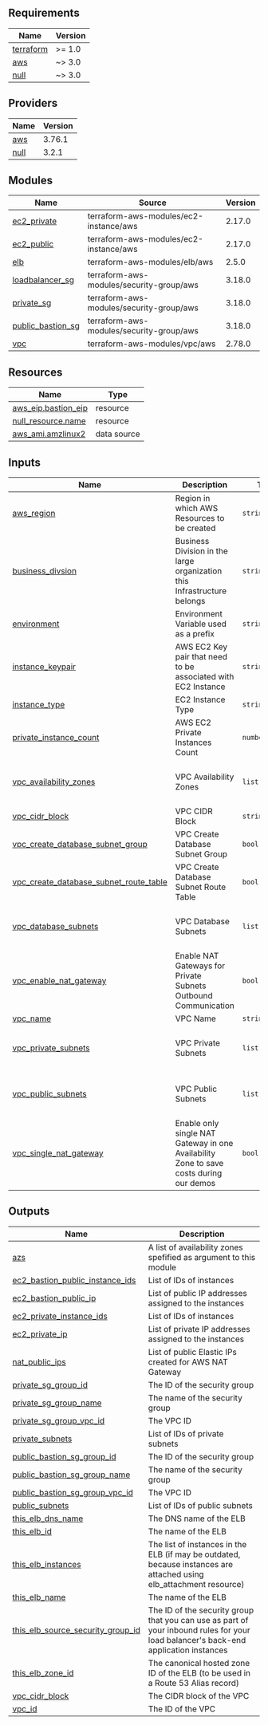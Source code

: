 <!-- BEGIN_TF_DOCS -->
## Requirements

| Name | Version |
|------|---------|
| <a name="requirement_terraform"></a> [terraform](#requirement\_terraform) | >= 1.0 |
| <a name="requirement_aws"></a> [aws](#requirement\_aws) | ~> 3.0 |
| <a name="requirement_null"></a> [null](#requirement\_null) | ~> 3.0 |

## Providers

| Name | Version |
|------|---------|
| <a name="provider_aws"></a> [aws](#provider\_aws) | 3.76.1 |
| <a name="provider_null"></a> [null](#provider\_null) | 3.2.1 |

## Modules

| Name | Source | Version |
|------|--------|---------|
| <a name="module_ec2_private"></a> [ec2\_private](#module\_ec2\_private) | terraform-aws-modules/ec2-instance/aws | 2.17.0 |
| <a name="module_ec2_public"></a> [ec2\_public](#module\_ec2\_public) | terraform-aws-modules/ec2-instance/aws | 2.17.0 |
| <a name="module_elb"></a> [elb](#module\_elb) | terraform-aws-modules/elb/aws | 2.5.0 |
| <a name="module_loadbalancer_sg"></a> [loadbalancer\_sg](#module\_loadbalancer\_sg) | terraform-aws-modules/security-group/aws | 3.18.0 |
| <a name="module_private_sg"></a> [private\_sg](#module\_private\_sg) | terraform-aws-modules/security-group/aws | 3.18.0 |
| <a name="module_public_bastion_sg"></a> [public\_bastion\_sg](#module\_public\_bastion\_sg) | terraform-aws-modules/security-group/aws | 3.18.0 |
| <a name="module_vpc"></a> [vpc](#module\_vpc) | terraform-aws-modules/vpc/aws | 2.78.0 |

## Resources

| Name | Type |
|------|------|
| [aws_eip.bastion_eip](https://registry.terraform.io/providers/hashicorp/aws/latest/docs/resources/eip) | resource |
| [null_resource.name](https://registry.terraform.io/providers/hashicorp/null/latest/docs/resources/resource) | resource |
| [aws_ami.amzlinux2](https://registry.terraform.io/providers/hashicorp/aws/latest/docs/data-sources/ami) | data source |

## Inputs

| Name | Description | Type | Default | Required |
|------|-------------|------|---------|:--------:|
| <a name="input_aws_region"></a> [aws\_region](#input\_aws\_region) | Region in which AWS Resources to be created | `string` | `"us-east-1"` | no |
| <a name="input_business_divsion"></a> [business\_divsion](#input\_business\_divsion) | Business Division in the large organization this Infrastructure belongs | `string` | `"sap"` | no |
| <a name="input_environment"></a> [environment](#input\_environment) | Environment Variable used as a prefix | `string` | `"dev"` | no |
| <a name="input_instance_keypair"></a> [instance\_keypair](#input\_instance\_keypair) | AWS EC2 Key pair that need to be associated with EC2 Instance | `string` | `"terraform-key"` | no |
| <a name="input_instance_type"></a> [instance\_type](#input\_instance\_type) | EC2 Instance Type | `string` | `"t3.micro"` | no |
| <a name="input_private_instance_count"></a> [private\_instance\_count](#input\_private\_instance\_count) | AWS EC2 Private Instances Count | `number` | `1` | no |
| <a name="input_vpc_availability_zones"></a> [vpc\_availability\_zones](#input\_vpc\_availability\_zones) | VPC Availability Zones | `list(string)` | <pre>[<br>  "us-east-1a",<br>  "us-east-1b"<br>]</pre> | no |
| <a name="input_vpc_cidr_block"></a> [vpc\_cidr\_block](#input\_vpc\_cidr\_block) | VPC CIDR Block | `string` | `"10.0.0.0/16"` | no |
| <a name="input_vpc_create_database_subnet_group"></a> [vpc\_create\_database\_subnet\_group](#input\_vpc\_create\_database\_subnet\_group) | VPC Create Database Subnet Group | `bool` | `true` | no |
| <a name="input_vpc_create_database_subnet_route_table"></a> [vpc\_create\_database\_subnet\_route\_table](#input\_vpc\_create\_database\_subnet\_route\_table) | VPC Create Database Subnet Route Table | `bool` | `true` | no |
| <a name="input_vpc_database_subnets"></a> [vpc\_database\_subnets](#input\_vpc\_database\_subnets) | VPC Database Subnets | `list(string)` | <pre>[<br>  "10.0.151.0/24",<br>  "10.0.152.0/24"<br>]</pre> | no |
| <a name="input_vpc_enable_nat_gateway"></a> [vpc\_enable\_nat\_gateway](#input\_vpc\_enable\_nat\_gateway) | Enable NAT Gateways for Private Subnets Outbound Communication | `bool` | `true` | no |
| <a name="input_vpc_name"></a> [vpc\_name](#input\_vpc\_name) | VPC Name | `string` | `"myvpc"` | no |
| <a name="input_vpc_private_subnets"></a> [vpc\_private\_subnets](#input\_vpc\_private\_subnets) | VPC Private Subnets | `list(string)` | <pre>[<br>  "10.0.1.0/24",<br>  "10.0.2.0/24"<br>]</pre> | no |
| <a name="input_vpc_public_subnets"></a> [vpc\_public\_subnets](#input\_vpc\_public\_subnets) | VPC Public Subnets | `list(string)` | <pre>[<br>  "10.0.101.0/24",<br>  "10.0.102.0/24"<br>]</pre> | no |
| <a name="input_vpc_single_nat_gateway"></a> [vpc\_single\_nat\_gateway](#input\_vpc\_single\_nat\_gateway) | Enable only single NAT Gateway in one Availability Zone to save costs during our demos | `bool` | `true` | no |

## Outputs

| Name | Description |
|------|-------------|
| <a name="output_azs"></a> [azs](#output\_azs) | A list of availability zones spefified as argument to this module |
| <a name="output_ec2_bastion_public_instance_ids"></a> [ec2\_bastion\_public\_instance\_ids](#output\_ec2\_bastion\_public\_instance\_ids) | List of IDs of instances |
| <a name="output_ec2_bastion_public_ip"></a> [ec2\_bastion\_public\_ip](#output\_ec2\_bastion\_public\_ip) | List of public IP addresses assigned to the instances |
| <a name="output_ec2_private_instance_ids"></a> [ec2\_private\_instance\_ids](#output\_ec2\_private\_instance\_ids) | List of IDs of instances |
| <a name="output_ec2_private_ip"></a> [ec2\_private\_ip](#output\_ec2\_private\_ip) | List of private IP addresses assigned to the instances |
| <a name="output_nat_public_ips"></a> [nat\_public\_ips](#output\_nat\_public\_ips) | List of public Elastic IPs created for AWS NAT Gateway |
| <a name="output_private_sg_group_id"></a> [private\_sg\_group\_id](#output\_private\_sg\_group\_id) | The ID of the security group |
| <a name="output_private_sg_group_name"></a> [private\_sg\_group\_name](#output\_private\_sg\_group\_name) | The name of the security group |
| <a name="output_private_sg_group_vpc_id"></a> [private\_sg\_group\_vpc\_id](#output\_private\_sg\_group\_vpc\_id) | The VPC ID |
| <a name="output_private_subnets"></a> [private\_subnets](#output\_private\_subnets) | List of IDs of private subnets |
| <a name="output_public_bastion_sg_group_id"></a> [public\_bastion\_sg\_group\_id](#output\_public\_bastion\_sg\_group\_id) | The ID of the security group |
| <a name="output_public_bastion_sg_group_name"></a> [public\_bastion\_sg\_group\_name](#output\_public\_bastion\_sg\_group\_name) | The name of the security group |
| <a name="output_public_bastion_sg_group_vpc_id"></a> [public\_bastion\_sg\_group\_vpc\_id](#output\_public\_bastion\_sg\_group\_vpc\_id) | The VPC ID |
| <a name="output_public_subnets"></a> [public\_subnets](#output\_public\_subnets) | List of IDs of public subnets |
| <a name="output_this_elb_dns_name"></a> [this\_elb\_dns\_name](#output\_this\_elb\_dns\_name) | The DNS name of the ELB |
| <a name="output_this_elb_id"></a> [this\_elb\_id](#output\_this\_elb\_id) | The name of the ELB |
| <a name="output_this_elb_instances"></a> [this\_elb\_instances](#output\_this\_elb\_instances) | The list of instances in the ELB (if may be outdated, because instances are attached using elb\_attachment resource) |
| <a name="output_this_elb_name"></a> [this\_elb\_name](#output\_this\_elb\_name) | The name of the ELB |
| <a name="output_this_elb_source_security_group_id"></a> [this\_elb\_source\_security\_group\_id](#output\_this\_elb\_source\_security\_group\_id) | The ID of the security group that you can use as part of your inbound rules for your load balancer's back-end application instances |
| <a name="output_this_elb_zone_id"></a> [this\_elb\_zone\_id](#output\_this\_elb\_zone\_id) | The canonical hosted zone ID of the ELB (to be used in a Route 53 Alias record) |
| <a name="output_vpc_cidr_block"></a> [vpc\_cidr\_block](#output\_vpc\_cidr\_block) | The CIDR block of the VPC |
| <a name="output_vpc_id"></a> [vpc\_id](#output\_vpc\_id) | The ID of the VPC |
<!-- END_TF_DOCS -->
